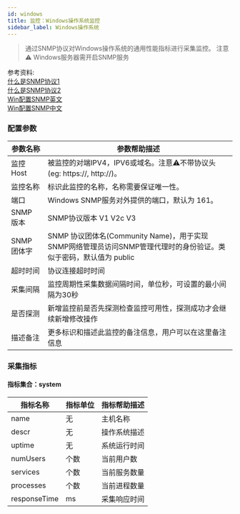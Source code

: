 ```yaml
---
id: windows  
title: 监控：Windows操作系统监控      
sidebar_label: Windows操作系统       
---
```


> 通过SNMP协议对Windows操作系统的通用性能指标进行采集监控。
> 注意⚠️ Windows服务器需开启SNMP服务  

参考资料:      
[什么是SNMP协议1](https://www.cnblogs.com/xdp-gacl/p/3978825.html)   
[什么是SNMP协议2](https://www.auvik.com/franklyit/blog/network-basics-what-is-snmp/)     
[Win配置SNMP英文](https://docs.microsoft.com/en-us/troubleshoot/windows-server/networking/configure-snmp-service)     
[Win配置SNMP中文](https://docs.microsoft.com/zh-cn/troubleshoot/windows-server/networking/configure-snmp-service)   

### 配置参数

| 参数名称      | 参数帮助描述 |
| ----------- | ----------- |
| 监控Host     | 被监控的对端IPV4，IPV6或域名。注意⚠️不带协议头(eg: https://, http://)。 |
| 监控名称     | 标识此监控的名称，名称需要保证唯一性。  |
| 端口        | Windows SNMP服务对外提供的端口，默认为 161。  |
| SNMP 版本   | SNMP协议版本 V1 V2c V3 |
| SNMP 团体字 | SNMP 协议团体名(Community Name)，用于实现SNMP网络管理员访问SNMP管理代理时的身份验证。类似于密码，默认值为 public |
| 超时时间    | 协议连接超时时间 |
| 采集间隔    | 监控周期性采集数据间隔时间，单位秒，可设置的最小间隔为30秒  |
| 是否探测    | 新增监控前是否先探测检查监控可用性，探测成功才会继续新增修改操作  |
| 描述备注    | 更多标识和描述此监控的备注信息，用户可以在这里备注信息  |

### 采集指标

#### 指标集合：system

| 指标名称      | 指标单位 | 指标帮助描述 |
| ----------- | ----------- | ----------- |
| name          | 无 | 主机名称 |
| descr         | 无 | 操作系统描述 |
| uptime        | 无 | 系统运行时间 |
| numUsers      | 个数 | 当前用户数 |
| services      | 个数 | 当前服务数量 |
| processes     | 个数 | 当前进程数量 |
| responseTime  | ms | 采集响应时间 |
